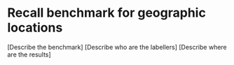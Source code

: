 # Recall benchmark for geographic locations

[Describe the benchmark]
[Describe who are the labellers]
[Describe where are the results]
